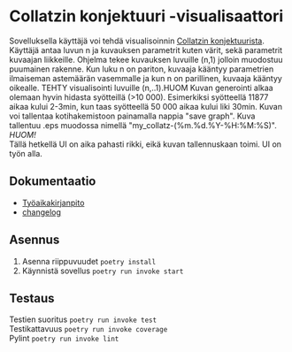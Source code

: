 # Collatzin konjektuuri -visualisaattori
Sovelluksella käyttäjä voi tehdä visualisoinnin [Collatzin konjektuurista](https://fi.wikipedia.org/wiki/Collatzin_konjektuuri). Käyttäjä antaa luvun n ja kuvauksen parametrit kuten värit, sekä parametrit kuvaajan liikkeille. Ohjelma tekee kuvauksen luvuille (n,1) jolloin muodostuu puumainen rakenne. Kun luku n on pariton, kuvaaja kääntyy parametrien ilmaiseman astemäärän vasemmalle ja kun n on parillinen, kuvaaja kääntyy oikealle.
TEHTY visualisointi luvuille (n,..1).HUOM Kuvan generointi alkaa olemaan hyvin hidasta syötteillä (>10 000). Esimerkiksi syötteellä 11877 aikaa kului 2-3min, kun taas syötteellä 50 000 aikaa kului liki 30min. Kuvan voi tallentaa kotihakemistoon painamalla nappia "save graph". Kuva tallentuu .eps muodossa nimellä "my_collatz-(%m.%d.%Y-%H:%M:%S)".<br>
*_HUOM!_*<br>
Tällä hetkellä UI on aika pahasti rikki, eikä kuvan tallennuskaan toimi. UI on työn alla.

## Dokumentaatio
- [Työaikakirjanpito](projekti/dokumentaatio/tyoaika.md)
- [changelog](projekti/dokumentaatio/changelog.md)

## Asennus
1. Asenna riippuvuudet
`poetry install`
2. Käynnistä sovellus
`poetry run invoke start`

## Testaus
Testien suoritus
`poetry run invoke test`\
Testikattavuus
`poetry run invoke coverage`\
Pylint
`poetry run invoke lint`
